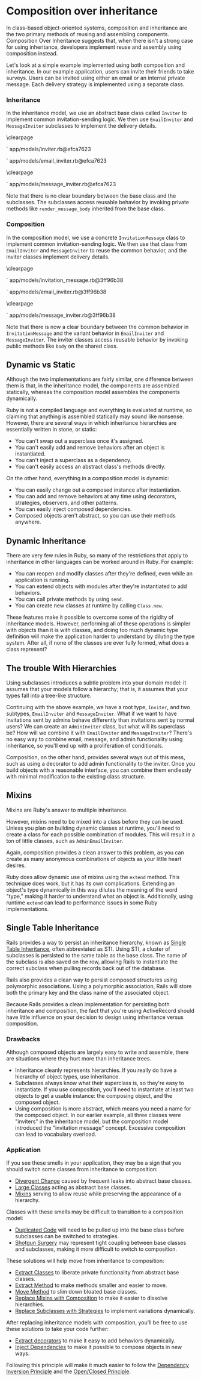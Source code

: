 # Composition over inheritance

In class-based object-oriented systems, composition and inheritance are the two
primary methods of reusing and assembling components. Composition Over
Inheritance suggests that, when there isn't a strong case for using inheritance,
developers implement reuse and assembly using composition instead.

Let's look at a simple example implemented using both composition and
inheritance. In our example application, users can invite their friends to take
surveys. Users can be invited using either an email or an internal private
message. Each delivery strategy is implemented using a separate class.

### Inheritance

In the inheritance model, we use an abstract base class called `Inviter` to
implement common invitation-sending logic. We then use `EmailInviter` and
`MessageInviter` subclasses to implement the delivery details.

\clearpage

` app/models/inviter.rb@efca7623

` app/models/email_inviter.rb@efca7623

\clearpage

` app/models/message_inviter.rb@efca7623

Note that there is no clear boundary between the base class and the subclasses.
The subclasses access reusable behavior by invoking private methods like
`render_message_body` inherited from the base class.

### Composition

In the composition model, we use a concrete `InvitationMessage` class to
implement common invitation-sending logic. We then use that class from
`EmailInviter` and `MessageInviter` to reuse the common behavior, and the
inviter classes implement delivery details.

\clearpage

` app/models/invitation_message.rb@3ff96b38

` app/models/email_inviter.rb@3ff96b38

\clearpage

` app/models/message_inviter.rb@3ff96b38

Note that there is now a clear boundary between the common behavior in
`InvitationMessage` and the variant behavior in `EmailInviter` and
`MessageInviter`. The inviter classes access reusable behavior by invoking
public methods like `body` on the shared class.

## Dynamic vs Static

Although the two implementations are fairly similar, one difference between them
is that, in the inheritance model, the components are assembled statically,
whereas the composition model assembles the components dynamically.

Ruby is not a compiled language and everything is evaluated at runtime, so
claiming that anything is assembled statically may sound like nonsense.
However, there are several ways in which inheritance hierarchies are essentially
written in stone, or static:

* You can't swap out a superclass once it's assigned.
* You can't easily add and remove behaviors after an object is instantiated.
* You can't inject a superclass as a dependency.
* You can't easily access an abstract class's methods directly.

On the other hand, everything in a composition model is dynamic:

* You can easily change out a composed instance after instantiation.
* You can add and remove behaviors at any time using decorators, strategies,
  observers, and other patterns.
* You can easily inject composed dependencies.
* Composed objects aren't abstract, so you can use their methods anywhere.

## Dynamic Inheritance

There are very few rules in Ruby, so many of the restrictions that apply to
inheritance in other languages can be worked around in Ruby. For example:

* You can reopen and modify classes after they're defined, even while an
  application is running.
* You can extend objects with modules after they're instantiated to add
  behaviors.
* You can call private methods by using `send`.
* You can create new classes at runtime by calling `Class.new`.

These features make it possible to overcome some of the rigidity of inheritance
models. However, performing all of these operations is simpler with objects than
it is with classes, and doing too much dynamic type definition will make the
application harder to understand by diluting the type system. After all, if none
of the classes are ever fully formed, what does a class represent?

## The trouble With Hierarchies

Using subclasses introduces a subtle problem into your domain model: it assumes
that your models follow a hierarchy; that is, it assumes that your types fall
into a tree-like structure.

Continuing with the above example, we have a root type, `Inviter`, and two
subtypes, `EmailInviter` and `MessageInviter`. What if we want to have
invitations sent by admins behave differently than invitations sent by normal
users? We can create an `AdminInviter` class, but what will its superclass be?
How will we combine it with `EmailInviter` and `MessageInviter`? There's no easy
way to combine email, message, and admin functionality using inheritance, so
you'll end up with a proliferation of conditionals.

Composition, on the other hand, provides several ways out of this mess, such as
using a decorator to add admin functionality to the inviter. Once you build
objects with a reasonable interface, you can combine them endlessly with minimal
modification to the existing class structure.

## Mixins

Mixins are Ruby's answer to multiple inheritance.

However, mixins need to be mixed into a class before they can be used. Unless
you plan on building dynamic classes at runtime, you'll need to create a class
for each possible combination of modules. This will result in a ton of little
classes, such as `AdminEmailInviter`.

Again, composition provides a clean answer to this problem, as you can create
as many anonymous combinations of objects as your little heart desires.

Ruby does allow dynamic use of mixins using the `extend` method. This technique
does work, but it has its own complications. Extending an object's type
dynamically in this way dilutes the meaning of the word "type," making it
harder to understand what an object is. Additionally, using runtime `extend` can
lead to performance issues in some Ruby implementations.

## Single Table Inheritance

Rails provides a way to persist an inheritance hierarchy, known as [Single Table
Inheritance](#single-table-inheritance-sti), often abbreviated as STI. Using
STI, a cluster of subclasses is persisted to the same table as the base class.
The name of the subclass is also saved on the row, allowing Rails to instantiate
the correct subclass when pulling records back out of the database.

Rails also provides a clean way to persist composed structures using polymorphic
associations. Using a polymorphic association, Rails will store both the primary
key and the class name of the associated object.

Because Rails provides a clean implementation for persisting both inheritance
and composition, the fact that you're using ActiveRecord should have little
influence on your decision to design using inheritance versus composition.

### Drawbacks

Although composed objects are largely easy to write and assemble, there are
situations where they hurt more than inheritance trees.

* Inheritance cleanly represents hierarchies. If you really do have a hierarchy
  of object types, use inheritance.
* Subclasses always know what their superclass is, so they're easy to
  instantiate. If you use composition, you'll need to instantiate at least two
  objects to get a usable instance: the composing object, and the composed
  object.
* Using composition is more abstract, which means you need a name for the
  composed object. In our earlier example, all three classes were "inviters" in
  the inheritance model, but the composition model introduced the "invitation
  message" concept. Excessive composition can lead to vocabulary overload.

### Application

If you see these smells in your application, they may be a sign that you should
switch some classes from inheritance to composition:

* [Divergent Change](#divergent-change) caused by frequent leaks into abstract
  base classes.
* [Large Classes](#large-class) acting as abstract base classes.
* [Mixins](#mixin) serving to allow reuse while preserving the appearance of a
  hierarchy.

Classes with these smells may be difficult to transition to a composition model:

* [Duplicated Code](#duplicated-code) will need to be pulled up into the base
  class before subclasses can be switched to strategies.
* [Shotgun Surgery](#shotgun-surgery) may represent tight coupling between base
  classes and subclasses, making it more difficult to switch to composition.

These solutions will help move from inheritance to composition:

* [Extract Classes](#extract-class) to liberate private functionality from
  abstract base classes.
* [Extract Method](#extract-method) to make methods smaller and easier to move.
* [Move Method](#move-method) to slim down bloated base classes.
* [Replace Mixins with Composition](#replace-mixin-with-composition) to make it
  easier to dissolve hierarchies.
* [Replace Subclasses with Strategies](#replace-subclasses-with-strategies)
  to implement variations dynamically.

After replacing inheritance models with composition, you'll be free to use these
solutions to take your code further:

* [Extract decorators](#extract-decorator) to make it easy to add behaviors
  dynamically.
* [Inject Dependencies](#inject-dependencies) to make it possible to compose
  objects in new ways.

Following this principle will make it much easier to follow the [Dependency
Inversion Principle](#dependency-inversion-principle) and the [Open/Closed
Principle](#openclosed-principle).
